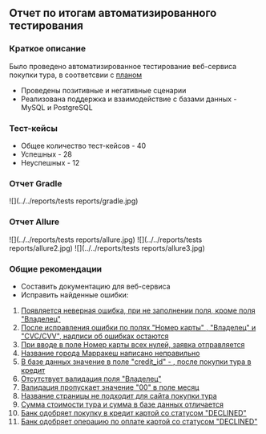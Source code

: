 ## Отчет по итогам автоматизированного тестирования

### Краткое описание

Было проведено автоматизированное тестирование веб-сервиса покупки тура, в соответсвии с [планом](Plan.md)
* Проведены позитивные и негативные сценарии
* Реализована поддержка и взаимодействие с базами данных - MySQL и PostgreSQL


### Тест-кейсы



* Общее количество тест-кейсов - 40
* Успешных - 28
* Неуспешных - 12 

### Отчет Gradle

![](../../reports/tests reports/gradle.jpg)

### Отчет Allure
![](../../reports/tests reports/allure.jpg)
![](../../reports/tests reports/allure2.jpg)
![](../../reports/tests reports/allure3.jpg)

### Общие рекомендации

* Составить документацию для веб-сервиса
* Исправить найденные ошибки:
1. [Появляется неверная ошибка, при не заполнении поля, кроме поля "Владелец"](https://github.com/AndrewShch/QA-Diploma/issues/11)
2. [После исправления ошибки по полях "Номер карты" , "Владелец" и "CVC/CVV", надписи об ошибках остаются](https://github.com/AndrewShch/QA-Diploma/issues/10)
3. [При вводе в поле Номер карты всех нулей, заявка отправляется](https://github.com/AndrewShch/QA-Diploma/issues/9)
4. [Название города Марракеш написано неправильно](https://github.com/AndrewShch/QA-Diploma/issues/8)
5. [В базе данных значение в поле "credit_id" - <null>, после покупки тура в кредит](https://github.com/AndrewShch/QA-Diploma/issues/7)
6. [Отсутствует валидация поля "Владелец"](https://github.com/AndrewShch/QA-Diploma/issues/6)
7. [Валидация пропускает значение "00" в поле месяц](https://github.com/AndrewShch/QA-Diploma/issues/5)
8. [Название страницы не подходит для сайта покупки тура](https://github.com/AndrewShch/QA-Diploma/issues/4)
9. [Сумма стоимости тура и сумма в базе данных отличается](https://github.com/AndrewShch/QA-Diploma/issues/3)
10. [Банк одобряет покупку в кредит картой со статусом "DECLINED"](https://github.com/AndrewShch/QA-Diploma/issues/2)
11. [Банк одобряет операцию по оплате картой со статусом "DECLINED"](https://github.com/AndrewShch/QA-Diploma/issues/1)
